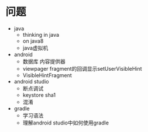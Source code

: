 # 问题

+ java
  + thinking in java
  + on java8
  + java虚拟机
+ android
  + 数据库 内容提供器 
  + viewpager fragment的回调显示setUserVisibleHint
  + VisibleHintFragment
+ android studio
  + 断点调试
  + keystore sha1
  + 混淆
+ gradle
  + 学习语法
  + 理解android studio中如何使用gradle
